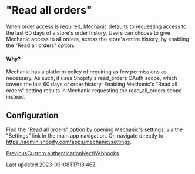# "Read all orders"

When order access is required, Mechanic defaults to requesting access to the last 60 days of a store's order history. Users can choose to give Mechanic access to all orders, across the store's entire history, by enabling the "Read all orders" option.

#### Why?

Mechanic has a platform policy of requiring as few permissions as necessary. As such, it uses Shopify's read\_orders OAuth scope, which covers the last 60 days of order history. Enabling Mechanic's "Read all orders" setting results in Mechanic requesting the read\_all\_orders scope instead.

## Configuration

Find the "Read all orders" option by opening Mechanic's settings, via the "Settings" link in the main app navigation. Or, navigate directly to https://admin.shopify.com/apps/mechanic/settings.

[PreviousCustom authentication](/platform/shopify/custom-authentication)[NextWebhooks](/platform/webhooks)

Last updated 2023-03-08T17:13:46Z